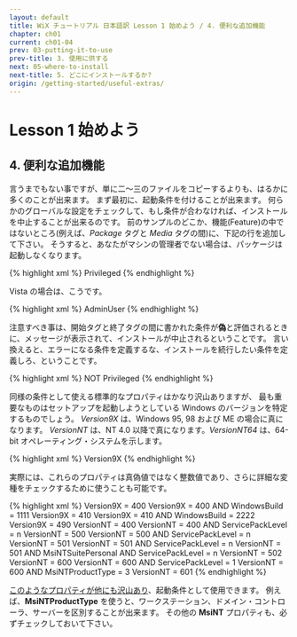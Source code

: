 ```yaml
---
layout: default
title: WiX チュートリアル 日本語訳 Lesson 1 始めよう / 4. 便利な追加機能
chapter: ch01
current: ch01-04
prev: 03-putting-it-to-use
prev-title: 3. 使用に供する
next: 05-where-to-install
next-title: 5. どこにインストールするか?
origin: /getting-started/useful-extras/
---
```

# Lesson 1 始めよう

## 4. 便利な追加機能

言うまでもない事ですが、単に二～三のファイルをコピーするよりも、はるかに多くのことが出来ます。
まず最初に、起動条件を付けることが出来ます。
何らかのグローバルな設定をチェックして、もし条件が合わなければ、インストールを中止することが出来るのです。
前のサンプルのどこか、機能(Feature)の中ではないところ(例えば、*Package* タグと *Media* タグの間)に、下記の行を追加して下さい。
そうすると、あなたがマシンの管理者でない場合は、パッケージは起動しなくなります。

{% highlight xml %}
<Condition Message="インストールするためには、管理者である必要があります。">
  Privileged
</Condition>
{% endhighlight %} 

Vista の場合は、こうです。

{% highlight xml %}
<Condition Message="インストールするためには、管理者である必要があります。">
  AdminUser
</Condition>
{% endhighlight %} 

注意すべき事は、開始タグと終了タグの間に書かれた条件が**偽**と評価されるときに、メッセージが表示されて、インストールが中止されるということです。
言い換えると、エラーになる条件を定義するな、インストールを続行したい条件を定義しろ、ということです。

{% highlight xml %}
<Condition Message="インストールするためには、管理者ではない必要があります。">
  NOT Privileged
</Condition>
{% endhighlight %} 

同様の条件として使える標準的なプロパティはかなり沢山ありますが、
最も重要なものはセットアップを起動しようとしている Windows のバージョンを特定するものでしょう。
*Version9X* は、Windows 95, 98 および ME の場合に真になります。
*VersionNT* は、NT 4.0 以降で真になります。*VersionNT64* は、64-bit オペレーティング・システムを示します。

{% highlight xml %}
<Condition Message='この製品は、Windows 95/98/ME でのみ動作します。'>
  Version9X
</Condition>
{% endhighlight %} 

実際には、これらのプロパティは真偽値ではなく整数値であり、さらに詳細な変種をチェックするために使うことも可能です。

{% highlight xml %}
<Condition Message='Windows 95'>
  Version9X = 400
</Condition>
<Condition Message='Windows 95 OSR2.5'>
  Version9X = 400 AND WindowsBuild = 1111
</Condition>
<Condition Message='Windows 98'>
  Version9X = 410
</Condition>
<Condition Message='Windows 98 SE'>
  Version9X = 410 AND WindowsBuild = 2222
</Condition>
<Condition Message='Windows ME'>
  Version9X = 490
</Condition>
<Condition Message='Windows NT4'>
  VersionNT = 400
</Condition>
<Condition Message='Windows NT4 SPn'>
  VersionNT = 400 AND ServicePackLevel = n
</Condition>
<Condition Message='Windows 2000'>
  VersionNT = 500
</Condition>
<Condition Message='Windows 2000 SPn'>
  VersionNT = 500 AND ServicePackLevel = n
</Condition>
<Condition Message='Windows XP'>
  VersionNT = 501
</Condition>
<Condition Message='Windows XP SPn'>
  VersionNT = 501 AND ServicePackLevel = n
</Condition>
<Condition Message='Windows XP Home SPn'>
  VersionNT = 501 AND MsiNTSuitePersonal AND ServicePackLevel = n
</Condition>
<Condition Message='Windows Server 2003'>
  VersionNT = 502
</Condition>
<Condition Message='Windows Vista'>
  VersionNT = 600
</Condition>
<Condition Message='Windows Vista SP1'>
  VersionNT = 600 AND ServicePackLevel = 1
</Condition>
<Condition Message='Windows Server 2008'>
  VersionNT = 600 AND MsiNTProductType = 3
</Condition>
<Condition Message='Windows 7'>
  VersionNT = 601
</Condition>
{% endhighlight %} 

[このようなプロパティが他にも沢山あり](https://msdn.microsoft.com/en-us/library/aa370905(VS.85).aspx#operating_system_properties)、起動条件として使用できます。
例えば、**MsiNTProductType** を使うと、ワークステーション、ドメイン・コントローラ、サーバーを区別することが出来ます。
その他の **MsiNT** プロパティも、必ずチェックしておいて下さい。